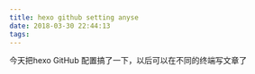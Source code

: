 ```yaml
---
title: hexo github setting anyse
date: 2018-03-30 22:44:13
tags:
---
```


今天把hexo GitHub 配置搞了一下，以后可以在不同的终端写文章了
